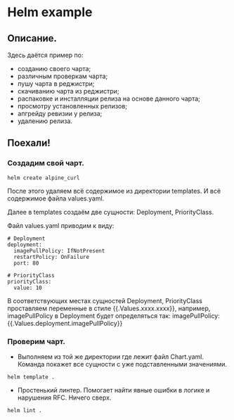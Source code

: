 # Helm example

## Описание.
Здесь даётся пример по:

*  созданию своего чарта;
*  различным проверкам чарта; 
*  пушу чарта в реджистри;
*  скачиванию чарта из реджистри;
*  распаковке и инсталляции релиза на основе данного чарта;
*  просмотру установленных релизов;
*  апгрейду ревизии у релиза;
*  удалению релиза.

## Поехали!

### Создадим свой чарт.
```
helm create alpine_curl
```

После этого удаляем всё содержимое из директории templates. И всё содержимое файла values.yaml.

Далее в templates создаём две сущности: Deployment, PriorityClass.

Файл values.yaml приводим к виду:
```
# Deployment
deployment:
  imagePullPolicy: IfNotPresent
  restartPolicy: OnFailure
  port: 80

# PriorityClass
priorityClass:
  value: 10
```
В соответствующих местах сущностей Deployment, PriorityClass проставляем переменные в стиле {{.Values.xxxx.xxxx}}, например, imagePullPolicy в Deployment будет определяться так:
imagePullPolicy: {{.Values.deployment.imagePullPolicy}}

### Проверим чарт.

* Выполняем из той же директории где лежит файл Chart.yaml. Команда покажет все сущности с уже подставленными значениями.
```
helm template .
```

* Простенький линтер. Помогает найти явные ошибки в логике и нарушения RFC. Ничего сверх.
```
helm lint .
```


